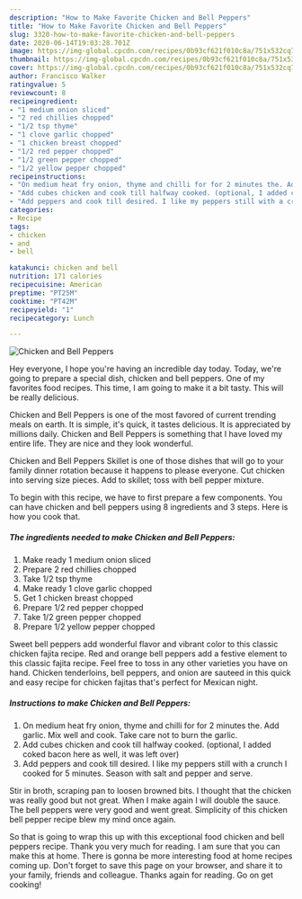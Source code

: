 ```yaml
---
description: "How to Make Favorite Chicken and Bell Peppers"
title: "How to Make Favorite Chicken and Bell Peppers"
slug: 3320-how-to-make-favorite-chicken-and-bell-peppers
date: 2020-06-14T19:03:28.701Z
image: https://img-global.cpcdn.com/recipes/0b93cf621f010c8a/751x532cq70/chicken-and-bell-peppers-recipe-main-photo.jpg
thumbnail: https://img-global.cpcdn.com/recipes/0b93cf621f010c8a/751x532cq70/chicken-and-bell-peppers-recipe-main-photo.jpg
cover: https://img-global.cpcdn.com/recipes/0b93cf621f010c8a/751x532cq70/chicken-and-bell-peppers-recipe-main-photo.jpg
author: Francisco Walker
ratingvalue: 5
reviewcount: 8
recipeingredient:
- "1 medium onion sliced"
- "2 red chillies chopped"
- "1/2 tsp thyme"
- "1 clove garlic chopped"
- "1 chicken breast chopped"
- "1/2 red pepper chopped"
- "1/2 green pepper chopped"
- "1/2 yellow pepper chopped"
recipeinstructions:
- "On medium heat fry onion, thyme and chilli for for 2 minutes the. Add garlic. Mix well and cook. Take care not to burn the garlic."
- "Add cubes chicken and cook till halfway cooked. (optional, I added coked bacon here as well, it was left over)"
- "Add peppers and cook till desired. I like my peppers still with a crunch I cooked for 5 minutes. Season with salt and pepper and serve."
categories:
- Recipe
tags:
- chicken
- and
- bell

katakunci: chicken and bell 
nutrition: 171 calories
recipecuisine: American
preptime: "PT25M"
cooktime: "PT42M"
recipeyield: "1"
recipecategory: Lunch

---
```



![Chicken and Bell Peppers](https://img-global.cpcdn.com/recipes/0b93cf621f010c8a/751x532cq70/chicken-and-bell-peppers-recipe-main-photo.jpg)

Hey everyone, I hope you're having an incredible day today. Today, we're going to prepare a special dish, chicken and bell peppers. One of my favorites food recipes. This time, I am going to make it a bit tasty. This will be really delicious.

Chicken and Bell Peppers is one of the most favored of current trending meals on earth. It is simple, it's quick, it tastes delicious. It is appreciated by millions daily. Chicken and Bell Peppers is something that I have loved my entire life. They are nice and they look wonderful.

Chicken and Bell Peppers Skillet is one of those dishes that will go to your family dinner rotation because it happens to please everyone. Cut chicken into serving size pieces. Add to skillet; toss with bell pepper mixture.


To begin with this recipe, we have to first prepare a few components. You can have chicken and bell peppers using 8 ingredients and 3 steps. Here is how you cook that.

<!--inarticleads1-->

##### The ingredients needed to make Chicken and Bell Peppers:

1. Make ready 1 medium onion sliced
1. Prepare 2 red chillies chopped
1. Take 1/2 tsp thyme
1. Make ready 1 clove garlic chopped
1. Get 1 chicken breast chopped
1. Prepare 1/2 red pepper chopped
1. Take 1/2 green pepper chopped
1. Prepare 1/2 yellow pepper chopped


Sweet bell peppers add wonderful flavor and vibrant color to this classic chicken fajita recipe. Red and orange bell peppers add a festive element to this classic fajita recipe. Feel free to toss in any other varieties you have on hand. Chicken tenderloins, bell peppers, and onion are sauteed in this quick and easy recipe for chicken fajitas that&#39;s perfect for Mexican night. 

<!--inarticleads2-->

##### Instructions to make Chicken and Bell Peppers:

1. On medium heat fry onion, thyme and chilli for for 2 minutes the. Add garlic. Mix well and cook. Take care not to burn the garlic.
1. Add cubes chicken and cook till halfway cooked. (optional, I added coked bacon here as well, it was left over)
1. Add peppers and cook till desired. I like my peppers still with a crunch I cooked for 5 minutes. Season with salt and pepper and serve.


Stir in broth, scraping pan to loosen browned bits. I thought that the chicken was really good but not great. When I make again I will double the sauce. The bell peppers were very good and went great. Simplicity of this chicken bell pepper recipe blew my mind once again. 

So that is going to wrap this up with this exceptional food chicken and bell peppers recipe. Thank you very much for reading. I am sure that you can make this at home. There is gonna be more interesting food at home recipes coming up. Don't forget to save this page on your browser, and share it to your family, friends and colleague. Thanks again for reading. Go on get cooking!
